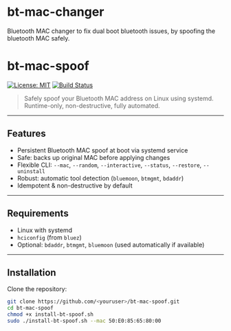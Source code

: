# bt-mac-changer
Bluetooth MAC changer to fix dual boot bluetooth issues, by spoofing the bluetooth MAC safely.
# bt-mac-spoof

[![License: MIT](https://img.shields.io/badge/License-MIT-green.svg)](LICENSE)
[![Build Status](https://img.shields.io/badge/build-passing-brightgreen)](#)

> Safely spoof your Bluetooth MAC address on Linux using systemd. Runtime-only, non-destructive, fully automated.

---

## Features

- Persistent Bluetooth MAC spoof at boot via systemd service
- Safe: backs up original MAC before applying changes
- Flexible CLI: `--mac`, `--random`, `--interactive`, `--status`, `--restore`, `--uninstall`
- Robust: automatic tool detection (`bluemoon`, `btmgmt`, `bdaddr`)
- Idempotent & non-destructive by default

---

## Requirements

- Linux with systemd
- `hciconfig` (from `bluez`)  
- Optional: `bdaddr`, `btmgmt`, `bluemoon` (used automatically if available)

---

## Installation

Clone the repository:

```bash
git clone https://github.com/<youruser>/bt-mac-spoof.git
cd bt-mac-spoof
chmod +x install-bt-spoof.sh
sudo ./install-bt-spoof.sh --mac 50:E0:85:65:80:00
